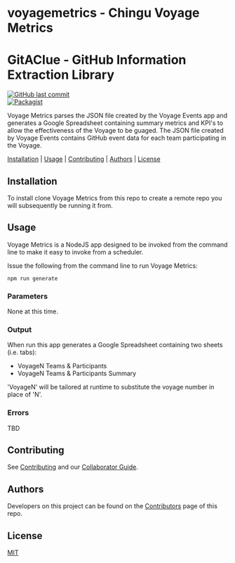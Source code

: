 # voyagemetrics - Chingu Voyage Metrics

# GitAClue - GitHub Information Extraction Library

[![GitHub last commit](https://img.shields.io/github/last-commit/google/skia.svg)](https://github.com/jdmedlock/voyagemetrics)
<br/>
[![Packagist](https://img.shields.io/packagist/l/doctrine/orm.svg)](https://github.com/jdmedlock/voyagemetrics/)

Voyage Metrics parses the JSON file created by the Voyage Events app and 
generates a Google Spreadsheet containing summary metrics and KPI's to allow
the effectiveness of the Voyage to be guaged. The JSON file created by Voyage
Events contains GitHub event data for each team participating in the Voyage.

[Installation](#installation) | [Usage](#usage) |
[Contributing](#contributing) |
[Authors](#authors) |
[License](#license)

## Installation

To install clone Voyage Metrics from this repo to create a remote repo you
will subsequently be running it from.

## Usage

Voyage Metrics is a NodeJS app designed to be invoked from the command line
to make it easy to invoke from a scheduler.

Issue the following from the command line to run Voyage Metrics:
```
npm run generate
```

### Parameters

None at this time.

### Output

When run this app generates a Google Spreadsheet containing two sheets (i.e.
tabs):

- VoyageN Teams & Participants
- VoyageN Teams & Participants Summary

'VoyageN' will be tailored at runtime to substitute the voyage number in place
of 'N'.

### Errors

TBD

## Contributing

See [Contributing](https://github.com/jdmedlock/voyagemetrics/blob/development/CONTRIBUTING.md)
and our [Collaborator Guide](https://github.com/jdmedlock/voyagemetrics/blob/development/COLLABORATOR_GUIDE.md).

## Authors

Developers on this project can be found on the [Contributors](https://github.com/jdmedlock/voyagemetrics/graphs/contributors) page of this repo.

## License

[MIT](https://tldrlegal.com/license/mit-license)
